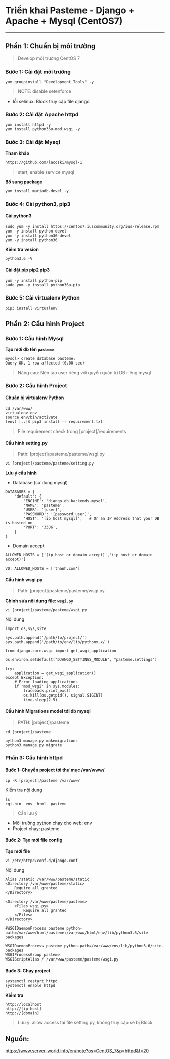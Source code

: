 # Triển khai Pasteme - Django + Apache + Mysql (CentOS7)
---
## Phần 1: Chuẩn bị môi trường
> Develop môi trường CentOS 7

### Bước 1: Cài đặt môi trường
```
yum groupinstall "Development Tools" -y
```

> NOTE: disable setenforce
 - lỗi selinux: Block truy cập file django

### Bước 2: Cài đặt Apache httpd
```
yum install httpd -y
yum install python36u-mod_wsgi -y
```
### Bước 3: Cài đặt Mysql

__Tham khảo__
```
https://github.com/lacoski/mysql-1
```
> start, enable service mysql

__Bổ sung package__
```
yum install mariadb-devel -y
```

### Bước 4: Cài python3, pip3
#### Cài python3
```
sudo yum -y install https://centos7.iuscommunity.org/ius-release.rpm
yum -y install python-devel
yum -y install python36-devel
yum -y install python36
```

__Kiểm tra vesion__
```
python3.6 -V
```

#### Cài đặt pip pip2 pip3
```
yum -y install python-pip
sudo yum -y install python36u-pip
```

### Bước 5: Cài virtualenv Python
```
pip3 install virtualenv
```

## Phần 2: Cấu hình Project

### Bước 1: Cấu hình Mysql
__Tạo mới db tên `pasteme`__

```
mysql> create database pasteme;
Query OK, 1 row affected (0.00 sec)
```

> Năng cao: Nên tạo user riêng với quyền quản trị DB riêng mysql

### Bước 2: Cấu hình Project
#### Chuẩn bị virtualenv Python
```
cd /var/www/
virtualenv env
source env/bin/activate
(env) [..]$ pip3 install -r requirement.txt
```
> File requirement check trong [project]/requirements
#### Cấu hình setting.py
> Path: [project]/pasteme/pasteme/wsgi.py

```
vi [project]/pasteme/pasteme/setting.py
```

__Lưu ý cấu hình__
- Database (sử dụng mysql)

```
DATABASES = {
    'default': {
        'ENGINE': 'django.db.backends.mysql',
        'NAME': 'pasteme',
        'USER': '[user]',
        'PASSWORD': '[password user]',
        'HOST': '[ip host mysql]',   # Or an IP Address that your DB is hosted on
        'PORT': '3306',
    }
}
```

- Domain accept

```
ALLOWED_HOSTS = ['(ip host or domain accept)','(ip host or domain accept)']

VD: ALLOWED_HOSTS = ['thanh.com']
```
#### Cấu hình wsgi.py
> Path: [project]/pasteme/pasteme/wsgi.py

__Chỉnh sửa nội dung file: `wsgi.py`__
```
vi [project]/pasteme/pasteme/wsgi.py
```
Nội dung
```
import os,sys,site

sys.path.append('/path/to/project/')
sys.path.append('/path/to/env/lib/pythonx.x/')

from django.core.wsgi import get_wsgi_application

os.environ.setdefault("DJANGO_SETTINGS_MODULE", "pasteme.settings")

try:
    application = get_wsgi_application()
except Exception:
    # Error loading applications
    if 'mod_wsgi' in sys.modules:
        traceback.print_exc()
        os.kill(os.getpid(), signal.SIGINT)
        time.sleep(2.5)
```
#### Cấu hình Migrations model tới db mysql
> PATH: [project]/pasteme

```
cd [project]/pasteme

python3 manage.py makemigrations
python3 manage.py migrate
```

### Phần 3: Cấu hình httpd
#### Bước 1: Chuyển project tới thư mục /var/www/
```
cp -R [project]/pasteme /var/www/
```
Kiểm tra nội dung
```
ls
cgi-bin  env  html  pasteme
```
> Cần lưu ý
 - Môi trường python chạy cho web: env
 - Project chạy: pasteme

#### Bước 2: Tạo mới file config
__Tạo mới file__
```
vi /etc/httpd/conf.d/django.conf
```
Nội dung
```
Alias /static /var/www/pasteme/static
<Directory /var/www/pasteme/static>
    Require all granted
</Directory>

<Directory /var/www/pasteme/pasteme>
    <Files wsgi.py>
        Require all granted
    </Files>
</Directory>

#WSGIDaemonProcess pasteme python-path=/var/www/html/pasteme:/var/www/html/env/lib/python3.6/site-packages

WSGIDaemonProcess pasteme python-path=/var/www/env/lib/python3.6/site-packages
WSGIProcessGroup pasteme
WSGIScriptAlias / /var/www/pasteme/pasteme/wsgi.py
```

#### Bước 3: Chạy project
```
systemctl restart httpd
systemctl enable httpd
```

__Kiểm tra__
```
http://localhost
http://[ip host]
http://[domain]
```
> Lưu ý: allow access tại file setting.py, không truy cập sẽ bị Block

## Nguồn:

https://www.server-world.info/en/note?os=CentOS_7&p=httpd&f=20
